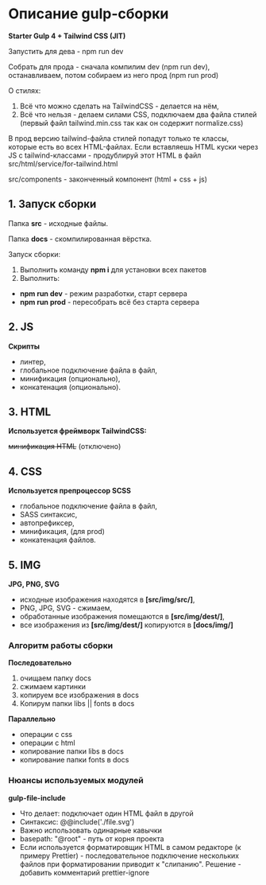 # Описание gulp-сборки

**Starter Gulp 4 + Tailwind CSS (JIT)**

Запустить для дева - npm run dev

Собрать для прода - сначала компилим dev (npm run dev), останавливаем, потом собираем из него прод (npm run prod)

О стилях:

1) Всё что можно сделать на TailwindCSS - делается на нём,
2) Всё что нельзя - делаем силами CSS, подключаем два файла стилей (первый файл tailwind.min.css так как он содержит normalize.css)

В прод версию tailwind-файла стилей попадут только те классы, которые есть во всех HTML-файлах.
Если вставляешь HTML куски через JS с tailwind-классами - продублируй этот HTML в файл src/html/service/for-tailwind.html

src/components - законченный компонент (html + css + js)

## 1. Запуск сборки

Папка **src** - исходные файлы.

Папка **docs** - скомпилированная вёрстка.

Запуск сборки:
  1. Выполнить команду **npm i** для установки всех пакетов
  2. Выполнить:
  + **npm run dev** - режим разработки, старт сервера
  + **npm run prod** - пересобрать всё без старта сервера


## 2. JS
**Скрипты**
  + линтер,
  + глобальное подключение файла в файл,
  + минификация (опционально),
  + конкатенация (опционально).

## 3. HTML
**Используется фреймворк TailwindCSS:**

  ~~минификация HTML~~ (отключено)


## 4. CSS
**Используется препроцессор SCSS**
  + глобальное подключение файла в файл,
  + SASS синтаксис,
  + автопрефиксер,
  + минификация, (для prod)
  + конкатенация файлов.

## 5. IMG
**JPG, PNG, SVG**
  + исходные изображения находятся в **[src/img/src/]**,
  + PNG, JPG, SVG - сжимаем,
  + обработанные изображения помещаются в **[src/img/dest/]**,
  + все изображения из **[src/img/dest/]** копируются в **[docs/img/]**

### Алгоритм работы сборки

**Последовательно**
  1. очищаем папку docs
  2. сжимаем картинки
  3. копируем все изображения в docs
  4. Копирум папки libs || fonts в docs
  
**Параллельно**

  + операции с css
  + операции с html
  + копирование папки libs в docs
  + копирование папки fonts в docs

### Нюансы используемых модулей

**gulp-file-include**

  + Что делает: подключает один HTML файл в другой
  + Синтаксис: @@include('./file.svg')
  + Важно использовать одинарные кавычки
  + basepath: "@root" - путь от корня проекта
  + Если используется форматировщик HTML в самом редакторе (к примеру Prettier) - последовательное подключение нескольких файлов при форматировании приводит к "слипанию". Решение - добавить комментарий prettier-ignore 
